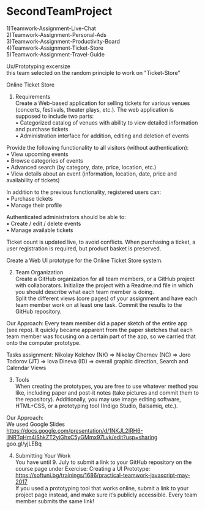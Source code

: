 # SecondTeamProject

1)Teamwork-Assignment-Live-Chat  
2)Teamwork-Assignment-Personal-Ads  
3)Teamwork-Assignment-Productivity-Board  
4)Teamwork-Assignment-Ticket-Store  
5)Teamwork-Assignment-Travel-Guide  


Ux/Prototyping excersize  
this team selected on the random principle to work on "Ticket-Store"

Online Ticket Store
1.	Requirements  
Create a Web-based application for selling tickets for various venues (concerts, festivals, theater plays, etc.). The web application is supposed to include two parts:  
•	Categorized catalog of venues with ability to view detailed information and purchase tickets  
•	Administration interface for addition, editing and deletion of events  
  
Provide the following functionality to all visitors (without authentication):  
•	View upcoming events  
•	Browse categories of events  
•	Advanced search (by category, date, price, location, etc.)  
•	View details about an event (information, location, date, price and availability of tickets)  
  
In addition to the previous functionality, registered users can:  
•	Purchase tickets  
•	Manage their profile  
  
Authenticated administrators should be able to:  
•	Create / edit / delete events  
•	Manage available tickets 
  
Ticket count is updated live, to avoid conflicts. When purchasing a ticket, a user registration is required, but product basket is preserved.  
  
Create a Web UI prototype for the Online Ticket Store system.  
  
2.	Team Organization  
Create a GitHub organization for all team members, or a GitHub project with collaborators. Initialize the project with a Readme.md file in which you should describe what each team member is doing.  
Split the different views (core pages) of your assignment and have each team member work on at least one task. Commit the results to the GitHub repository.  

Our Approach:
Every team member did a paper sketch of the entire app (see repo). It quickly became apparent from the paper sketches that each team member was focusing on a certain part of the app, so we carried that onto the computer prototype.  
  
Tasks assignment:
Nikolay Kolchev (NK) => 
Nikolay Chernev (NC) =>
Joro Todorov (JT) =>
Iova Dineva (ID) => overall graphic direction, Search and Calendar Views
  
3.	Tools  
When creating the prototypes, you are free to use whatever method you like, including paper and post-it notes (take pictures and commit them to the repository). Additionally, you may use image editing software, HTML+CSS, or a prototyping tool (Indigo Studio, Balsamiq, etc.).  
  
Our Approach:  
We used Google Slides    
https://docs.google.com/presentation/d/1NKJL2IRH6-llNRTqHm4iShkZT2yiGhxC5yGMmx97Lvk/edit?usp=sharing  
goo.gl/yjLEBq  
  
4.	Submitting Your Work  
You have until 9. July to submit a link to your GitHub repository on the course page under Exercise: Creating a UI Prototype:
https://softuni.bg/trainings/1686/practical-teamwork-javascript-may-2017  
If you used a prototyping tool that works online, submit a link to your project page instead, and make sure it’s publicly accessible. Every team member submits the same link!  



